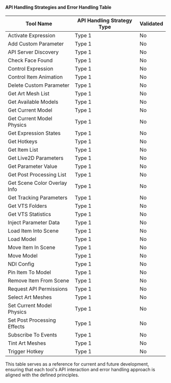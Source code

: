#### API Handling Strategies and Error Handling Table
| Tool Name                       | API Handling Strategy Type                          | Validated |
|---------------------------------|----------------------------------------------------|-----------|
| Activate Expression             | Type 1 | No        |
| Add Custom Parameter            | Type 1 | No        |
| API Server Discovery            | Type 1 | No        |
| Check Face Found                | Type 1 | No        |
| Control Expression              | Type 1 | No        |
| Control Item Animation          | Type 1 | No        |
| Delete Custom Parameter         | Type 1 | No        |
| Get Art Mesh List               | Type 1 | No        |
| Get Available Models            | Type 1 | No        |
| Get Current Model               | Type 1 | No        |
| Get Current Model Physics       | Type 1 | No        |
| Get Expression States           | Type 1 | No        |
| Get Hotkeys                     | Type 1 | No        |
| Get Item List                   | Type 1 | No        |
| Get Live2D Parameters           | Type 1 | No        |
| Get Parameter Value             | Type 1 | No        |
| Get Post Processing List        | Type 1 | No        |
| Get Scene Color Overlay Info    | Type 1 | No        |
| Get Tracking Parameters         | Type 1 | No        |
| Get VTS Folders                 | Type 1 | No        |
| Get VTS Statistics              | Type 1 | No        |
| Inject Parameter Data           | Type 1 | No        |
| Load Item Into Scene            | Type 1 | No        |
| Load Model                      | Type 1 | No        |
| Move Item In Scene              | Type 1 | No        |
| Move Model                      | Type 1 | No        |
| NDI Config                      | Type 1 | No        |
| Pin Item To Model               | Type 1 | No        |
| Remove Item From Scene          | Type 1 | No        |
| Request API Permissions         | Type 1 | No        |
| Select Art Meshes               | Type 1 | No        |
| Set Current Model Physics       | Type 1 | No        |
| Set Post Processing Effects     | Type 1 | No        |
| Subscribe To Events             | Type 1 | No        |
| Tint Art Meshes                 | Type 1 | No        |
| Trigger Hotkey                  | Type 1 | No        |

This table serves as a reference for current and future development, ensuring that each tool's API interaction and error handling approach is aligned with the defined principles.

